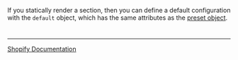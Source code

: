 If you statically render a section, then you can define a default configuration with the `default` object, which has the same attributes as the [preset object](https://shopify.dev/themes/architecture/sections/section-schema#presets).

#

---

[Shopify Documentation](https://shopify.dev/themes/architecture/sections/section-schema#default)
